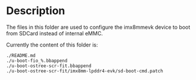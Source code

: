 # Description

The files in this folder are used to configure the imx8mmevk device to boot from SDCard instead of internal eMMC.

Currently the content of this folder is:

```
./README.md
./u-boot-fio_%.bbappend
./u-boot-ostree-scr-fit.bbappend
./u-boot-ostree-scr-fit/imx8mm-lpddr4-evk/sd-boot-cmd.patch
```


